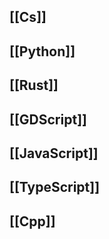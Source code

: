 ## [[Cs]] 

## [[Python]]

## [[Rust]]

## [[GDScript]]

## [[JavaScript]]

## [[TypeScript]]

## [[Cpp]]
